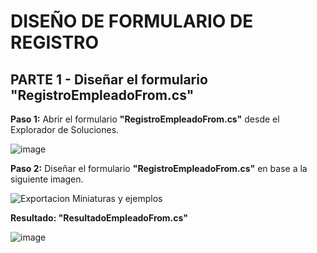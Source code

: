 # DISEÑO DE FORMULARIO DE REGISTRO 

## PARTE 1 - Diseñar el formulario **"RegistroEmpleadoFrom.cs"**
**Paso 1:** Abrir el formulario **"RegistroEmpleadoFrom.cs"** desde el Explorador de Soluciones.

![image](https://github.com/user-attachments/assets/c5180b0f-08bd-4581-ab0e-018e5ac14ffc)

**Paso 2:** Diseñar el formulario **"RegistroEmpleadoFrom.cs"** en base a la siguiente imagen.

![Exportacion Miniaturas y ejemplos](https://github.com/user-attachments/assets/49be5412-94a3-45e8-9662-21b32daf3fa8)

**Resultado: "ResultadoEmpleadoFrom.cs"**

![image](https://github.com/user-attachments/assets/fd5e0f23-2418-4495-8b4f-a2ac6821a7f2)

